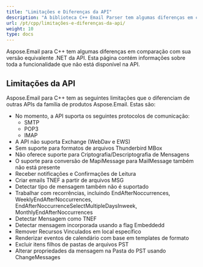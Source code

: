```yaml
---
title: "Limitações e Diferenças da API"
description: "A biblioteca C++ Email Parser tem algumas diferenças em comparação com sua versão equivalente .NET. Esta página contém informações sobre toda a funcionalidade que não está disponível na API."
url: /pt/cpp/limitações-e-diferenças-da-api/
weight: 10
type: docs
---
```


Aspose.Email para C++ tem algumas diferenças em comparação com sua versão equivalente .NET da API. Esta página contém informações sobre toda a funcionalidade que não está disponível na API.
## **Limitações da API**
Aspose.Email para C++ tem as seguintes limitações que o diferenciam de outras APIs da família de produtos Aspose.Email. Estas são:

- No momento, a API suporta os seguintes protocolos de comunicação:
  - SMTP
  - POP3
  - IMAP
- A API não suporta Exchange (WebDav e EWS)
- Sem suporte para formatos de arquivos Thunderbird MBox
- Não oferece suporte para Criptografia/Descriptografia de Mensagens
- O suporte para conversão de MapiMessage para MailMessage também não está presente
- Receber notificações e Confirmações de Leitura
- Criar emails TNEF a partir de arquivos MSG
- Detectar tipo de mensagem também não é suportado
- Trabalhar com recorrências, incluindo EndAfterNoccurrences, WeeklyEndAfterNoccurrences, EndAfterNoccurrenceSelectMultipleDaysInweek, MonthlyEndAfterNoccurrences
- Detectar Mensagem como TNEF
- Detectar mensagem incorporada usando a flag Embeddedd
- Remover Recursos Vinculados em local específico
- Renderizar eventos de calendário com base em templates de formato
- Excluir itens filhos de pastas de arquivos PST
- Alterar propriedades da mensagem na Pasta do PST usando ChangeMessages